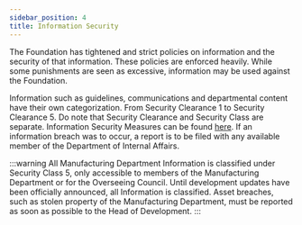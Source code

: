 ```yaml
---
sidebar_position: 4
title: Information Security
---
```


The Foundation has tightened and strict policies on information and the security of that information. These policies are enforced heavily. While some punishments are seen as excessive, information may be used against the Foundation.

Information such as guidelines, communications and departmental content have their own categorization. From Security Clearance 1 to Security Clearance 5. Do note that Security Clearance and Security Class are separate. Information Security Measures can be found [here](https://docs.google.com/document/d/11aVV64LHUyc32cb6qUhWd77qke7VDFFOcFTSePmTn18). If an information breach was to occur, a report is to be filed with any available member of the Department of Internal Affairs.

:::warning
All Manufacturing Department Information is classified under Security Class 5, only accessible to members of the Manufacturing Department or for the Overseeing Council. Until development updates have been officially announced, all Information is classified.
Asset breaches, such as stolen property of the Manufacturing Department, must be reported as soon as possible to the Head of Development.
:::